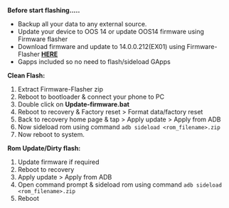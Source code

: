 **Before start flashing.....**
- Backup all your data to any external source. 
- Update your device to OOS 14 or update OOS14 firmware using Firmware flasher
- Download firmware and update to 14.0.0.212(EX01) using Firmware-Flasher [**HERE**](https://sourceforge.net/projects/projectmatrixx/files/Android-14/lemonadep/Recovery/OnePlus9Pro-14.0.0.212%28EX-01%29Firmware-flasher.zip/download)
- Gapps included so no need to flash/sideload GApps

**Clean Flash:**
1. Extract Firmware-Flasher zip
2. Reboot to bootloader & connect your phone to PC
3. Double click on __Update-firmware.bat__
4. Reboot to recovery & Factory reset > Format data/factory reset
5. Back to recovery home page & tap > Apply update > Apply from ADB
5. Now sideload rom using command ```adb sideload <rom_filename>.zip```
7. Now reboot to system.

**Rom Update/Dirty flash:**
1. Update firmware if required
2. Reboot to recovery
3. Apply update > Apply from ADB
4. Open command prompt & sideload rom using command ```adb sideload <rom_filename>.zip```
5. Reboot
